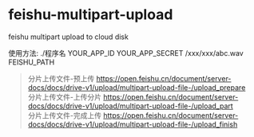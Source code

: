 # feishu-multipart-upload
feishu multipart upload to cloud disk


使用方法: ./程序名 YOUR_APP_ID YOUR_APP_SECRET /xxx/xxx/abc.wav FEISHU_PATH


> 分片上传文件-预上传 https://open.feishu.cn/document/server-docs/docs/drive-v1/upload/multipart-upload-file-/upload_prepare  
> 分片上传文件-上传分片 https://open.feishu.cn/document/server-docs/docs/drive-v1/upload/multipart-upload-file-/upload_part  
> 分片上传文件-完成上传 https://open.feishu.cn/document/server-docs/docs/drive-v1/upload/multipart-upload-file-/upload_finish  
